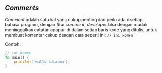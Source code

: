 ## _Comments_

_Comment_ adalah satu hal yang cukup penting dan perlu ada disetiap bahasa program, dengan fitur _comment_, _developer_ bisa dengan mudah meninggalkan catatan apapun di dalam setiap baris kode yang ditulis, untuk membuat komentar cukup dengan cara seperti ini: `// ini komen`

Contoh:

```rust
// ini komen
fn main() {
    println!("Hallo Adiatma");
}
```
